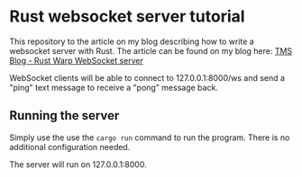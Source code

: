 # Rust websocket server tutorial

This repository to the article on my blog describing how to write a websocket server with Rust. The article can be found on my blog here: [TMS Blog - Rust Warp WebSocket server](https://tms-dev-blog.com/build-basic-rust-websocket-server/)

WebSocket clients will be able to connect to 127.0.0.1:8000/ws and send a "ping" text message to receive a "pong" message back.

## Running the server

Simply use the use the `cargo run` command to run the program. There is no additional configuration needed.

The server will run on 127.0.0.1:8000.